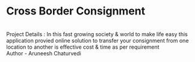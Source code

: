 # Cross Border Consignment
<br>
Project Details : In this fast growing society & world to make life easy this
application provied online solution to transfer your consignment from one
location to another is effective cost & time as per requirement 
<br>
Author - Aruneesh Chaturvedi
